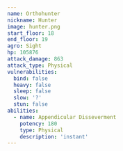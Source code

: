 ```yaml
---
name: Orthohunter
nickname: Hunter
image: hunter.png
start_floor: 18
end_floor: 19
agro: Sight
hp: 105876
attack_damage: 863
attack_type: Physical
vulnerabilities:
  bind: false
  heavy: false
  sleep: false
  slow: '?'
  stun: false
abilities:
  - name: Appendicular Disseverment
    potency: 180
    type: Physical
    description: 'instant'
---
```

